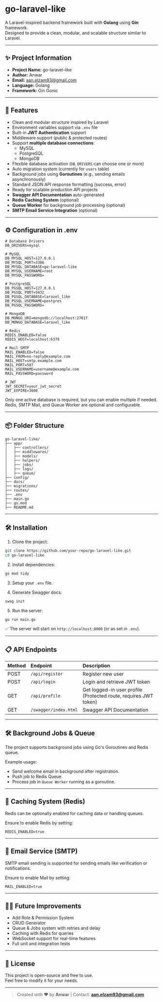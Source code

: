 
# go-laravel-like

A Laravel-inspired backend framework built with **Golang** using **Gin** framework.  
Designed to provide a clean, modular, and scalable structure similar to Laravel.

---

## ✨ Project Information

- **Project Name:** go-laravel-like
- **Author:** Anwar  
- **Email:** aan.elzam93@gmail.com
- **Language:** Golang
- **Framework:** Gin Gonic

---

## 🚀 Features

- Clean and modular structure inspired by Laravel
- Environment variables support via `.env` file
- Built-in **JWT Authentication** support
- Middleware support (public & protected routes)
- Support **multiple database connections**:
  - MySQL
  - PostgreSQL
  - MongoDB
- Flexible database activation (`DB_DRIVERS` can choose one or more)
- Auto migration system (currently for `users` table)
- Background jobs using **Goroutines** (e.g., sending emails asynchronously)
- Standard JSON API response formatting (success, error)
- Ready for scalable production API projects
- **Swagger API Documentation** auto-generated
- **Redis Caching System** (optional)
- **Queue Worker** for background job processing (optional)
- **SMTP Email Service Integration** (optional)

---

## ⚙️ Configuration in .env

```env
# Database Drivers
DB_DRIVERS=mysql

# MySQL
DB_MYSQL_HOST=127.0.0.1
DB_MYSQL_PORT=3306
DB_MYSQL_DATABASE=go-laravel-like
DB_MYSQL_USERNAME=root
DB_MYSQL_PASSWORD=

# PostgreSQL
DB_PGSQL_HOST=127.0.0.1
DB_PGSQL_PORT=5432
DB_PGSQL_DATABASE=laravel_like
DB_PGSQL_USERNAME=postgres
DB_PGSQL_PASSWORD=

# MongoDB
DB_MONGO_URI=mongodb://localhost:27017
DB_MONGO_DATABASE=laravel_like

# Redis
REDIS_ENABLED=false
REDIS_HOST=localhost:6379

# Mail SMTP
MAIL_ENABLED=false
MAIL_FROM=no-reply@example.com
MAIL_HOST=smtp.example.com
MAIL_PORT=587
MAIL_USERNAME=username@example.com
MAIL_PASSWORD=password

# JWT
JWT_SECRET=your_jwt_secret
JWT_EXPIRE=3600
```

Only one active database is required, but you can enable multiple if needed. Redis, SMTP Mail, and Queue Worker are optional and configurable.

---

## 📦 Folder Structure

```
go-laravel-like/
├── app/
│   ├── controllers/
│   ├── middlewares/
│   ├── models/
│   ├── helpers/
│   ├── jobs/
│   ├── logs/
│   ├── queue/
├── config/
├── docs/
├── migrations/
├── routes/
├── .env
├── main.go
├── go.mod
├── README.md
```

---

## 🛠 Installation

1. Clone the project:

```bash
git clone https://github.com/your-repo/go-laravel-like.git
cd go-laravel-like
```

2. Install dependencies:

```bash
go mod tidy
```

3. Setup your `.env` file.

4. Generate Swagger docs:

```bash
swag init
```

5. Run the server:

```bash
go run main.go
```

✅ The server will start on `http://localhost:8000` (or as set in `.env`).

---

## 📋 API Endpoints

| Method | Endpoint         | Description                |
|:-------|:------------------|:----------------------------|
| POST   | `/api/register`    | Register new user           |
| POST   | `/api/login`       | Login and retrieve JWT token |
| GET    | `/api/profile`     | Get logged-in user profile (Protected route, requires JWT token) |
| GET    | `/swagger/index.html` | Swagger API Documentation |

---

## 🛠 Background Jobs & Queue

The project supports background jobs using Go's Goroutines and Redis queue.

Example usage:
- Send welcome email in background after registration.
- Push job to Redis Queue.
- Process job in `Queue Worker` running as a goroutine.

---

## 🚀 Caching System (Redis)

Redis can be optionally enabled for caching data or handling queues.

Ensure to enable Redis by setting:
```env
REDIS_ENABLED=true
```

---

## 📧 Email Service (SMTP)

SMTP email sending is supported for sending emails like verification or notifications.

Ensure to enable Mail by setting:
```env
MAIL_ENABLED=true
```

---

## 🧑‍💻 Future Improvements

- Add Role & Permission System
- CRUD Generator
- Queue & Jobs system with retries and delay
- Caching with Redis for queries
- WebSocket support for real-time features
- Full unit and integration tests

---

## 📄 License

This project is open-source and free to use.  
Feel free to modify it for your needs.

---

> Created with ❤️ by **Anwar** | Contact: **aan.elzam93@gmail.com**
